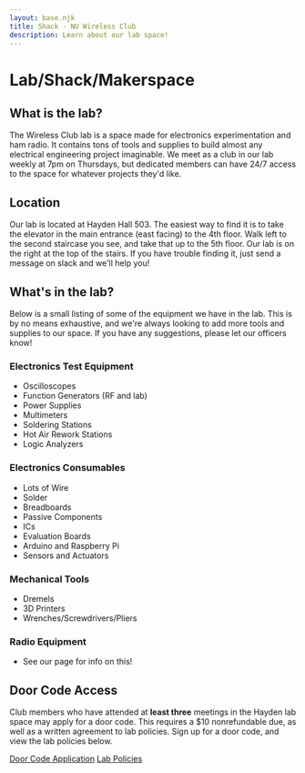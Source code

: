 ```yaml
---
layout: base.njk
title: Shack - NU Wireless Club
description: Learn about our lab space!
---
```


# Lab/Shack/Makerspace

## What is the lab?
The Wireless Club lab is a space made for electronics experimentation and ham radio. It contains tons of tools and supplies to build almost any electrical engineering project imaginable. We meet as a club in our lab weekly at 7pm on Thursdays, but dedicated members can have 24/7 access to the space for whatever projects they'd like.

## Location
Our lab is located at Hayden Hall 503. The easiest way to find it is to take the elevator in the main entrance (east facing) to the 4th floor. Walk left to the second staircase you see, and take that up to the 5th floor. Our lab is on the right at the top of the stairs. If you have trouble finding it, just send a message on slack and we'll help you!

## What's in the lab?
Below is a small listing of some of the equipment we have in the lab. This is by no means exhaustive, and we're always looking to add more tools and supplies to our space. If you have any suggestions, please let our officers know!

### Electronics Test Equipment
- Oscilloscopes
- Function Generators (RF and lab)
- Power Supplies
- Multimeters
- Soldering Stations
- Hot Air Rework Stations
- Logic Analyzers
### Electronics Consumables
- Lots of Wire
- Solder
- Breadboards
- Passive Components
- ICs
- Evaluation Boards
- Arduino and Raspberry Pi
- Sensors and Actuators
### Mechanical Tools
- Dremels
- 3D Printers
- Wrenches/Screwdrivers/Pliers
### Radio Equipment
- See our page for info on this!

## Door Code Access
Club members who have attended at __least three__ meetings in the Hayden lab space may apply for a door code. This requires a $10 nonrefundable due, as well as a written agreement to lab policies. Sign up for a door code, and view the lab policies below.

<a href="https://docs.google.com/forms/d/e/1FAIpQLScMb4jPnIqcqEDi6Pu5kDI-bmgcmtFZwhIdcCgg18u3gYW-og/viewform?usp=dialog" class="retro-button">Door Code Application</a> <a href="https://docs.nuwireless.org/" class="retro-button">Lab Policies</a>
